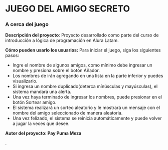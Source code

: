 <h1>JUEGO DEL AMIGO SECRETO</h1>

<h3>A cerca del juego</h3>

<p><b>Descripción del proyecto</b>: Proyecto desarrollado como parte del curso de introducción a lógica de programación en Alura Latam.</p>
<b>Cómo pueden usarlo los usuarios:</b> Para iniciar el juego, siga los siguientes pasos:
<ul>
  <li>Ingre el nombre de algunos amigos, como mínimo debe ingresar un nombre y presiona sobre el botón Añador.</li>
  <li>Los nombres de irán agregando en una lista en la parte inferior y puedes visualizarlo.</li>
  <li>Si ingresa un nombre duplicado(deterca mínúsculas y mayúsculas), el sistema mandará una alerta.</li>
  <li>Una vez haya terminado de ingresar los nombres, puede presionar en el botón Sortear amigo.</li>
  <li>El sistema realizará un sorteo aleatorio y le mostrará un mensaje con el nombre del amigo seleccionado de manera aleatoria.</li>
  <li>Una vez felizado, el sistema se reinicia automáticamente y puede volver a jugar la veces que desee.</li>
</ul>
<p><b>Autor del proyecto: Pay Puma Meza</b></p>.

